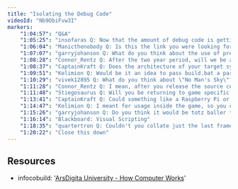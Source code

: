 ```yaml
---
title: "Isolating the Debug Code"
videoId: "Nb9ObiFvw3I"
markers:
    "1:04:57": "Q&A"
    "1:05:25": "insofaras Q: Now that the amount of debug code is getting larger, will you create a debug debug system to debug the debug code?"
    "1:06:04": "Manicthenobody Q: Is this the link you were looking for earlier for MartinCohen? [see Resources]"
    "1:07:07": "garryjohanson Q: What do you think about the use of pre-fetch cache instructions? Are they a viable option for general purpose programming to get maximum performance?"
    "1:08:28": "Connor_Rentz Q: After the two year period, will we be able to mod the game?"
    "1:08:37": "CaptainKraft Q: Does the architecture of your target system have a big effect on how you design your debug system?"
    "1:09:51": "Kelimion Q: Would be it an idea to pass build.bat a parameter which you would use to switch optimisation on and off on the different build units? Like IF %1 == opt, do this, otherwise do that"
    "1:10:29": "vivek12895 Q: What do you think about \"No Man's Sky\"? I can't even think about how it works now. Will I get some idea after learning from you?"
    "1:11:28": "Connor_Rentz Q: I mean, after you release the source code. Will we be able to create our own bosses, worlds, etc.?"
    "1:11:48": "Stiegosaurus Q: Will you be returning to game specific coding soon?"
    "1:13:41": "CaptainKraft Q: Could something like a Raspberry Pi or other ARM desktop PC run Handmade Hero well enough, and is that the kind of system where you would want to do the debugging on a separate machine?"
    "1:14:47": "Kelimion Q: I meant for usage inside the game, so you could switch optimisation on and off from the debug menu"
    "1:15:26": "garryjohanson Q: Do you think it would be totz baller to make a GUI visual language for game scripting like what Unreal has?"
    "1:16:14": "Blackboard: Visual Scripting"
    "1:18:35": "quartertron Q: Couldn't you collate just the last frame every frame instead of doing all of them in chunks?"
    "1:20:22": "Close this down"
---
```


## Resources

* infocobuild: '[ArsDigita University - How Computer Works](http://www.infocobuild.com/education/audio-video-courses/computer-science/how-computer-works-arsdigita.html)'
